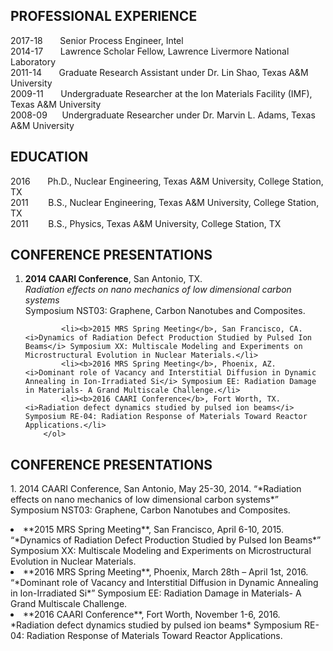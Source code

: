 ## PROFESSIONAL EXPERIENCE
<div class="box">
  <p>
2017-18    &nbsp;&nbsp;&nbsp;&nbsp;&nbsp;&nbsp;Senior Process Engineer, Intel <br />
2014-17    &nbsp;&nbsp;&nbsp;&nbsp;&nbsp;&nbsp;Lawrence Scholar Fellow, Lawrence Livermore National Laboratory <br />
2011-14    &nbsp;&nbsp;&nbsp;&nbsp;&nbsp;&nbsp;Graduate Research Assistant under Dr. Lin Shao, Texas A&M University <br />
2009-11    &nbsp;&nbsp;&nbsp;&nbsp;&nbsp;&nbsp;Undergraduate Researcher at the Ion Materials Facility (IMF), Texas A&M University <br />
2008-09    &nbsp;&nbsp;&nbsp;&nbsp;&nbsp;Undergraduate Researcher under Dr. Marvin L. Adams, Texas A&M University <br />
  </p>
</div>

## EDUCATION
<div class="box">
  <p>
2016		&nbsp;&nbsp;&nbsp;&nbsp;&nbsp;&nbsp;Ph.D., Nuclear Engineering, Texas A&M University, College Station, TX <br />
2011		&nbsp;&nbsp;&nbsp;&nbsp;&nbsp;&nbsp;&nbsp;B.S., Nuclear Engineering, Texas A&M University, College Station, TX <br />
2011		&nbsp;&nbsp;&nbsp;&nbsp;&nbsp;&nbsp;&nbsp;B.S., Physics, Texas A&M University, College Station, TX <br />
  </p>
</div>

## CONFERENCE PRESENTATIONS
<div class="box">
  <p>
	<!-- Lists -->
		<ol>
			<li><b>2014 CAARI Conference</b>, San Antonio, TX.  <br />
				<i>Radiation effects on nano mechanics of low dimensional carbon systems</i>  <br />
				Symposium NST03: Graphene, Carbon Nanotubes and Composites.</li>
			
			<li><b>2015 MRS Spring Meeting</b>, San Francisco, CA. <i>Dynamics of Radiation Defect Production Studied by Pulsed Ion Beams</i> Symposium XX: Multiscale Modeling and Experiments on Microstructural Evolution in Nuclear Materials.</li>
			<li><b>2016 MRS Spring Meeting</b>, Phoenix, AZ. <i>Dominant role of Vacancy and Interstitial Diffusion in Dynamic Annealing in Ion-Irradiated Si</i> Symposium EE: Radiation Damage in Materials- A Grand Multiscale Challenge.</li>
			<li><b>2016 CAARI Conference</b>, Fort Worth, TX. <i>Radiation defect dynamics studied by pulsed ion beams</i>  Symposium RE-04: Radiation Response of Materials Toward Reactor Applications.</li>
		</ol>
  </p>
</div>

## CONFERENCE PRESENTATIONS
<div class="box">
  <p>
	1. <bold>2014 CAARI Conference</bold>, San Antonio, May 25-30, 2014. “*Radiation effects on nano mechanics of low dimensional carbon systems*” Symposium NST03: Graphene, Carbon Nanotubes and Composites.</li>
			<li>**2015 MRS Spring Meeting**, San Francisco, April 6-10, 2015. “*Dynamics of Radiation Defect Production Studied by Pulsed Ion Beams*” Symposium XX: Multiscale Modeling and Experiments on Microstructural Evolution in Nuclear Materials.</li>
			<li>**2016 MRS Spring Meeting**, Phoenix, March 28th – April 1st, 2016. “*Dominant role of Vacancy and Interstitial Diffusion in Dynamic Annealing in Ion-Irradiated Si*” Symposium EE: Radiation Damage in Materials- A Grand Multiscale Challenge.</li>
			<li>**2016 CAARI Conference**, Fort Worth, November 1-6, 2016. *Radiation defect dynamics studied by pulsed ion beams*  Symposium RE-04: Radiation Response of Materials Toward Reactor Applications.</li>
		</ol>
  </p>
</div>
